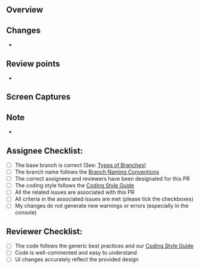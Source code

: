 <!--

Title Naming Conventions:

- Start with a capitalized prefix followed by an imperative form of a verb, just like a commit message.
- Refer to the "Commit Convention" for the prefix:
  https://github.com/genesis-tech-tribe/Time-Tracker-frontend/blob/develop/docs/CONTRIBUTING.md#commit-convention.

Example:
- Fix: Resolve memory leak in data processing module
- Feat: Add two-factor authentication
- Refactor: Improve state management in React components
- Docs: Add Windows setup instructions

-->

## Overview

<!-- Provide a brief description of the changes introduced by this PR. -->

## Changes

<!-- List the changes -->
<!-- Delete this section if not needed -->

-

## Review points

<!-- List the points you would like to be reviewed in detail and the points you are not confident about. -->
<!-- Delete this section if not needed -->

-

## Screen Captures

<!-- Add screenshots or screen recordings of the changes -->
<!-- Necessary for UI changes -->
<!-- Delete this section if not needed -->

## Note

<!-- Write any note or comment. You can share your thoughts or ideas. -->
<!-- Delete this section if not needed -->

-

## Assignee Checklist:

<!-- You can tick the checkboxes if not applicable -->

- [ ] The base branch is correct (See: [Types of Branches](https://github.com/genesis-tech-tribe/Time-Tracker-frontend/blob/develop/docs/CONTRIBUTING.md#types-of-branches))
- [ ] The branch name follows the [Branch Naming Conventions](https://github.com/genesis-tech-tribe/Time-Tracker-frontend/blob/develop/docs/CONTRIBUTING.md#branch-naming-conventions)
- [ ] The correct assignees and reviewers have been designated for this PR
- [ ] The coding style follows the [Coding Style Guide](https://github.com/genesis-tech-tribe/Time-Tracker-frontend/blob/develop/docs/STYLEGUIDE.md)
- [ ] All the related issues are associated with this PR
- [ ] All criteria in the associated issues are met (please tick the checkboxes)
- [ ] My changes do not generate new warnings or errors (especially in the console)

## Reviewer Checklist:

<!-- You can tick the checkboxes if not applicable -->

- [ ] The code follows the generic best practices and our [Coding Style Guide](https://github.com/genesis-tech-tribe/Time-Tracker-frontend/blob/develop/docs/STYLEGUIDE.md)
- [ ] Code is well-commented and easy to understand
- [ ] UI changes accurately reflect the provided design
